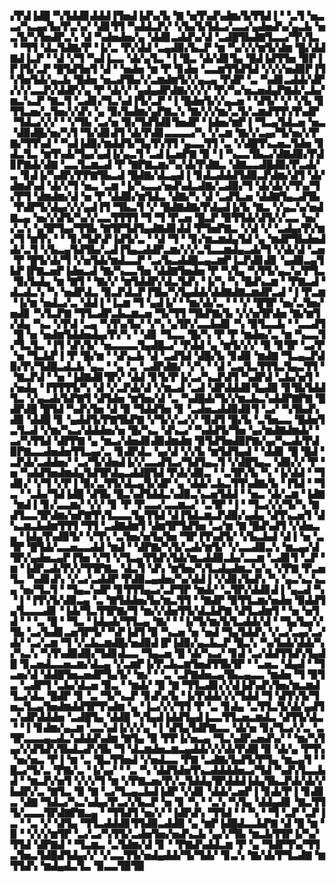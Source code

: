 ▞▛▟▐▟█▝▚▜▟▟▊▟▟▟▐▜▅▟▐▟▚▞▙▝▇▝▅▜▚▟▚▟▆▞▙▜▜▟▐▝▝▃▜▝▅▃▃▞▚▃▄▞▙▞▛▃▚▞▝▟▊▜▜▝▚▟▟▃▛▞▝▞▙▞▙▜▟▃▞▃▃▞▄▟▅▟▚▞▄▃▙▝▅▃▜▞▚▜▅▟▛▃▚▝▟▝▚▟▅▟▅▞▄▝▟▟▊▃▟▟▚▞▟▝▃▟█▜▙▟▇▜▃▃▞▜▚▜▃▝▝▜▜▝▟▃▜▟▇▞▛▝▐▞▃▝▛▞▟▟▝▃▄▟▉▞▙▃▛▝▆▝▚▞▞▞▆▜▞▟▆▝█▞▟▟▇▟▐▃▛▝▝▟▝▞▜▝▚▟▐▃▃▝▟▞▄▜▃▝▐▝█▃▝▟▞▟▊▜▄▝█▟▐▟▜▜▅▝▉▛▐▛▐▜▞▃▛▝█▜▟▜▅▜▝▟▝▝▅▟▅▝▆▝▛▝▊▟▅▝▃▃▆▜▜▟▜▟▝▞▞▞▅▟▉▛▐▜▚▜▅▜▟▞▄▃▙▝█▟▅▝▅▃▟▜▙▞▞▃▆▟▆▜▞▞▄▃▄▝▛▟▛▝▃▝▚▟▊▃▟▟▞▟▛▞▞▞▃▃▛▞▟▟▛▞▄▝▛▝▟▞▞▝▄▟▄▟▛▟▇▞▞▞▞▝▛▞▚▞▅▃▅▟▄▛▇▟▞▃▙▞▆▃▚▃▛▝▇▃▜▝▃▟▊▞▜▃▚▟▐▜▞▃▛▝▐▝█▟▅▜▞▞▄▃▅▝▝▟▜▞▝▞▝▞▙▝▊▜▜▃▅▞▃▜▅▞▞▟▚▝▄▝▉▞▙▟▆▞▄▛▇▃▚▝▇▞▞▞▆▞▃▜▞▃▆▟▜▜▚▜▚▟▛▝▜▟▃▞▞▞▝▝▞▜▙▝▃▞▅▝▉▞▜▟▜▟▊▜▅▟▛▝▐▟▅▞▆▛▐▝▜▃▄▜▟▃▅▝▅▃▝▟▉▟█▞▅▞▚▜▝▜▞▟▊▟▜▝▟▞▛▟▊▃▃▃▃▞▚▝▞▃▆▝▇▞▞▃▄▞▜▞▅▞▞▛▇▞▜▜▚▟▝▝▚▟▐▟▉▞▆▟▟▜▞▜▄▜▚▜▜▝▄▃▃▜▜▝▃▝▞▟█▜▚▃▅▃▜▟▅▝▊▟▃▜▃▝▆▜▚▟▞▜▄▞▄▟▐▞▄▃▜▝▃▟▐▃▅▛▇▝▉▝▐▝▚▃▃▜▙▃▞▟▇▟▉▞▛▟▊▛▇▟▞▟▇▝▃▃▜▃▆▃▟▝▛▝▇▛▇▃▆▞▚▞▟▞▛▟▇▃▝▟▇▃▃▟█▟▉▞▛▃▟▞▃▝▊▟▐▞▚▟▛▞▛▛▇▜▙▃▟▝█▟▇▞▟▃▄▟▐▝▊▟▃▟▟▟▜▟▉▃▛▟▆▞▟▜▝▟▞▟▆▟▚▟▝▟▞▞▜▝▅▃▝▃▆▝▐▞▚▃▃▞▅▟▚▟▃▟▇▞▃▟▉▞▜▝▟▞▟▞▞▜▚▞▜▞▛▜▝▟▆▟▆▞▟▝▅▝▛▝▟▟▉▞▆▜▟▃▝▟▇▞▚▝▟▝▃▟▜▃▅▝▟▟▇▜▄▃▟▜▙▝▛▟▛▜▞▟▄▞▞▞▄▟▐▜▝▜▙▃▜▝▞▝█▟▇▟▇▞▛▟▄▟▐▞▙▝▇▃▝▞▄▃▚▞▅▟▇▃▄▝▅▞▞▟▜▞▚▞▞▃▃▜▜▜▜▝▜▝▜▝▛▃▅▝█▃▛▝▉▜▜▟▞▟▜▞▞▃▃▝▅▞▞▃▚▝▄▜▛▜▄▞▜▜▙▝▇▜▛▜▟▜▄▟▇▟▊▟▟▝▛▜▅▛▇▃▝▞▟▝▞▝▃▟▄▞▛▞▆▞▜▝▆▜▚▝▝▝▊▞▜▟▚▛▐▟▜▞▃▝▝▟▝▜▝▝▊▞▆▃▆▟▄▜▟▝▄▝▆▟▛▜▙▟▅▟▟▞▃▜▝▞▙▃▄▜▟▜▙▞▃▟▐▜▄▃▟▟▛▃▆▞▞▞▃▜▃▃▆▟▄▃▟▞▜▝▞▟▞▟▝▃▅▝▛▝█▜▞▟▞▜▝▞▅▜▟▞▆▟▃▃▛▝▃▞▙▃▟▟█▃▄▃▆▛▐▃▛▟▊▟▊▝▄▟▉▃▄▜▙▛▐▛▇▃▅▛▐▟▅▃▟▝▇▞▚▃▃▜▅▝▟▟▇▜▅▟▅▝▛▝▚▜▄▝▚▜▜▞▄▃▚▞▛▜▃▝▉▞▙▟▄▝▆▝▇▜▝▝▇▞▞▝▆▜▟▟▛▞▟▃▜▟▚▝▐▞▚▝▚▝█▟▚▃▆▝▝▛▇▃▟▝▟▃▟▃▚▝▚▝▅▟▛▟▃▝▉▃▛▟▃▛▐▜▙▞▚▜▄▟▟▞▟▟▇▟▇▃▆▟▛▃▟▝▐▝▛▃▆▝▐▞▆▝▅▟▃▞▃▝▟▟▐▝▐▃▆▝▜▝▄▟▐▞▝▝▆▞▟▞▃▝▝▝▞▝█▜▛▝▅▞▃▜▅▞▅▟▊▝▚▜▃▛▇▝▜▜▃▟▛▃▙▃▆▃▅▝▜▞▜▜▝▜▙▛▇▞▙▝▞▞▅▜▛▟▅▝▇▞▆▜▞▟▄▝▚▃▝▞▛▟▝▃▄▝▚▜▚▞▙▞▝▞▚▝▄▜▛▞▃▃▙▟▊▝▚▝▉▜▃▃▙▝▝▃▃▟▜▝█▝▅▝▅▟▆▜▟▟▅▟▄▞▛▞▚▝▝▟▊▝▜▃▃▝█▞▚▝▛▝▛▝▆▟▅▞▃▝▆▝▚▃▃▜▞▜▃▜▃▝▐▜▝▟▚▜▞▝▅▃▃▃▃▜▄▟█▃▞▝▛▟▟▝▄▝▆▜▞▞▞▝▉▝▊▜▛▝▃▞▛▝▅▝▜▃▙▛▐▝▛▝█▞▆▝▝▟▚▃▙▝▟▝▃▟▜▟▝▟█▞▙▝▊▟▉▝▆▟▇▝▜▃▄▃▛▟▉▞▛▞▜▟█▃▟▃▙▝▄▃▝▝▄▝▃▝▃▟▛▟▇▞▝▞▚▝▝▟▝▃▄▜▃▜▜▜▃▜▄▃▜▜▝▝▇▃▛▟▝▝▅▝▐▟▇▟▊▜▛▞▝▟▟▝▊▜▞▛▐▞▃▞▚▃▛▟▜▝▚▟▛▟▝▃▙▞▅▜▝▞▅▟▄▝▐▜▜▜▜▞▚▝▟▝▞▃▛▟▞▟▝▞▆▃▟▝▃▟▝▟▛▟▟▟▊▜▄▟▉▝▊▜▙▜▟▟▜▃▝▞▄▃▟▞▙▛▇▜▝▟▜▟▅▝▆▜▅▞▟▝▃▝▚▟█▟▞▜▞▞▆▃▙▃▚▟▟▛▇▛▇▝█▟▛▟█▝█▜▟▝▚▟▚▜▅▝▟▝▉▝▜▟▟▜▅▝▊▝▃▟▅▃▟▟▉▟▊▜▝▃▞▝▚▜▙▟▚▟▉▝▟▟█▝▊▝▄▟▟▜▞▛▇▜▙▛▇▝▞▜▞▞▃▞▞▝▉▟▜▝█▞▙▝▃▜▅▃▃▝█▟▅▜▃▜▃▟▝▞▆▞▚▃▞▟▟▟▅▞▅▝█▞▚▃▝▟▚▃▞▝▚▟▟▜▞▜▅▝▄▞▆▟▇▟▆▟▞▝▃▞▚▜▜▟▝▟▛▛▇▝▄▝▆▃▞▟▅▟▊▟▉▟▆▟▆▝▉▜▟▜▅▟▉▛▇▞▄▞▚▃▟▞▛▟▉▛▇▃▃▟▅▟▅▜▜▃▄▞▃▝▊▟▛▟▃▝▄▞▟▝▞▞▙▝▆▜▟▜▄▟▝▝▟▟▊▝█▝█▟▝▃▛▟▞▃▟▟▅▞▝▃▞▜▞▟▅▟▐▞▞▃▃▟▜▃▞▜▟▜▄▃▜▝▞▟█▜▄▃▝▟▉▞▞▝▛▝▅▝▚▟▟▜▅▟▆▟▄▜▟▜▛▟▄▃▟▟█▜▟▝▛▟▞▟▉▃▝▝▃▜▛▞▙▝▚▝▐▞▟▟▝▝▜▟▊▞▝▞▜▝▞▛▐▝▉▞▃▜▜▞▟▃▄▜▞▟▛▝▄▝▟▟▞▃▙▃▜▜▚▟▇▞▙▝▐▜▟▝▝▜▃▝▝▃▙▞▜▟▐▟█▝▟▜▙▝█▃▚▟▜▟▟▃▚▟▉▃▚▃▅▜▟▟▝▝▅▃▝▟▞▃▆▝▐▟▇▝▆▟▐▝▊▞▃▃▆▞▝▞▞▝▊▝▛▝▛▃▃▞▃▃▆▃▞▝▃▜▛▝▐▝▝▜▃▞▞▞▜▞▚▝▇▟▜▃▃▜▛▟▆▞▅▛▇▜▚▜▃▃▃▜▄▜▜▟▝▟▐▜▟▃▆▃▛▟▉▞▄▟▄▝▟▜▚▃▅▜▝▟▚▃▆▃▙▟▆▜▜▜▝▜▜▝▃▟▇▟▆▜▝▟▆▜▛▜▟▜▅▝▃▞▆▝▇▝█▟▚▟▜▝▞▟▅▃▄▝▐▟▄▜▚▟▉▜▞▝▞▜▚▝▃▜▅▞▅▜▄▜▅▝▜▛▐▜▚▟▜▞▝▞▙▃▙▟▝▟▐▝▅▝▃▜▛▝█▜▟▞▃▃▅▃▃▟▟▝▆▟▝▝▟▛▇▞▚▜▞▃▟▞▆▜▞▝▞▃▃▟▉▃▚▝▆▃▄▞▟▜▛▞▄▟▅▃▄▛▐▜▅▝▞▜▝▞▜▃▄▜▜▟▚▜▟▞▆▃▟▟▉▃▙▞▃▃▆▝▃▟▊▜▝▃▛▝▆▝▐▟▛▃▟▞▛▞▞▜▜▛▇▃▝▟▃▜▝▟▚▝▆▜▅▞▚▜▃▟▄▟▆▃▚▞▄▝▞▛▇▝▛▃▅▜▃▝▚▟▊▟▚▝▞▃▞▃▟▟▛▝▛▟▉▃▄▟▅▞▚▞▟▟▐▝▞▟▊▞▙▟▚▝▚▝▄▃▚▃▚▃▄▝▅▞▜▃▜▝▝▜▄▃▚▟▛▝▊▜▜▜▄▃▞▃▛▜▛▝▆▟▞▝▃▜▛▞▟▟▊▟▐▝▄▃▟▝▚▝▐▝▐▜▚▜▞▟▉▃▄▝▃▝▇▜▟▟▅▞▙▞▆▃▜▜▝▝▇▟▛▝▉▜▜▃▆▞▅▟▅▝▉▟▟▜▄▜▃▃▃▟▊▝▐▟▞▜▃▜▜▛▇▞▜▝▆▞▞▟▅▜▜▞▟▃▙▛▇▝▟▜▃▟▆▜▝▝▅▝▅▜▟▝▝▝▃▝█▝▝▜▃▝▐▟▄▟▞▜▜▃▄▝▇▞▝▝▐▞▜▞▆▞▙▜▃▟▟▞▟▝▝▜▄▜▄▞▞▜▙▝▃▞▙▟▊▃▅▜▛▜▞▝▚▛▐▟▜▝▉▝▚▃▅▝▅▝▅▟▝▜▄▜▟▟▚▝▞▃▞▃▄▞▃▞▟▞▝▃▞▃▆▝▜▝▞▃▙▃▆▟█▞▅▟▉▟▐▛▐▟▉▞▄▃▙▃▛▝█▃▚▝▚▞▙▟▞▟▟▞▚▞▚▃▚▝▚▜▚▟▉▟▉▞▜▟▊▟▃▃▝▜▄▃▅▝█▝▟▞▚▃▞▝▊▟▝▃▞▟▟▜▜▟▚▜▄▟█▝▊▃▅▟▃▃▅▃▆▞▟▃▄▝▞▃▆▛▐▞▛▃▙▃▆▜▅▟▜▜▙▜▛▝▝▃▅▃▝▟▄▟▝▝▜▃▅▞▟▝▟▟█▜▅▃▅▟▛▜▄▜▞▝▆▞▝▝▃▝▃▛▇▟▅▃▄▜▙▃▄▃▃▝▆▟▅▝▜▝▉▜▃▝▃▟▛▜▝▃▙▞▟▃▅▝▉▃▝▝▆▟▞▝▉▝▇▝▜▜▃▟▊▞▞▟▐▟▚▟▚▜▅▞▆▃▆▟▜▃▞▟▃▝█▟▛▝▊▝▃▝▜▞▚▃▛▝▊▟▚▞▙▝▐▞▛▟▟▞▞▞▜▟▟▝▜▝▟▜▚▜▞▜▅▃▜▃▄▜▅▟▆▟▟▜▛▜▚▟▆▝▄▝▐▃▞▞▞▜▜▝▛▝▃▝▊▟▄▝▃▜▜▃▜▞▟▞▄▟▜▃▚▟▛▟▟▟▅▝▃▟█▜▄▝▟▟█▝▚▜▄▟▐▟▟▜▄▟▐▃▃▜▜▃▅▃▆▟▃▝▟▜▜▞▟▃▝▝▐▝▊▟▆▞▄▃▆▝▃▃▚▟▐▞▞▞▄▝▐▝▟▜▄▜▟▛▇▃▃▝▟▞▅▝▊▞▜▃▞▞▃▝▃▜▛▃▃▃▄▃▟▃▚▟▟▟▚▟▆▝▇▜▄▝▉▝▛▛▐▞▅▃▄▝▜▃▚▟▛▃▅▟▚▞▝▝▆▞▚▜▄▞▞▟▜▟▚▜▙▟▃▟▚▜▙▝▜▝▟▃▆▟▅▃▆▃▄▟▟▞▞▞▟▞▛▟█▝▉▝▟▞▄▝▛▜▚▝▅▞▅▃▝▛▐▝▆▝▃▝█▃▜▜▅▟▝▞▅▟▃▃▝▛▇▝▃▟▇▞▙▟▜▞▛▜▄▝▆▃▄▜▝▝█▃▞▜▞▃▝▛▇▞▃▝▐▞▄▞▝▝▃▝▚▝▟▟▜▟▅▜▚▃▟▟▟▟▅▃▞▜▟▝▚▟▚▜▃▃▙▟▝▝▆▃▛▞▅▜▝▞▞▞▜▝▆▝▞▛▇▃▅▞▛▞▃▜▟▟▄▜▛▟▟▟▐▟▄▜▙▃▛▟▞▟▞▞▙▟▛▞▃▝▇▜▃▝▉▝▇▝▃▞▜▃▄▃▙▟▐▟▛▝▞▟▊▝▟▟▞▃▅▛▐▝▊▟▞▛▐▝▊▟▊▃▝▟▇▝▜▟▃▞▚▃▚▟▄▞▛▃▞▞▙▃▛▝▅▝▊▝▚▝▝▃▚▝▚▜▄▝▟▟▄▟▊▝▇▃▜▜▜▞▃▃▃▜▛▟▇▛▇▃▄▝▝▜▜▟▜▝▅▞▞▝▐▟▛▟▚▝▜▜▟▝▝▝▚▝▝▜▝▃▛▝▃▛▐▃▝▝▃▝▞▝▟▜▄▝▜▜▃▟▟▟▊▜▜▟▉▃▟▟▉▝▄▝▆▛▐▟█▟▃▃▙▛▇▝▟▝█▝▆▝▉▝▝▞▞▞▆▜▛▝▃▞▃▞▚▜▜▞▃▟▅▜▅▞▅▟▚▃▙▝▄▞▞▜▙▝▆▃▙▜▜▛▐▞▚▞▜▜▟▝▟▛▇▟▝▝▜▃▆▃▝▃▜▟▆▞▟▝▊▝▝▛▇▟▚▟▟▃▆▝▛▝▄▝▜▟▛▜▚▞▜▜▃▜▅▃▜▟█▟▜▟▄▞▞▝▞▃▃▜▜▞▅▟▄▟▟▞▜▞▜▟▞▝▊▃▚▝▇▞▟▞▛▜▃▟▇▝▆▜▜▟▚▝▆▟▄▟▃▜▃▝▉▃▃▜▉▜▉

